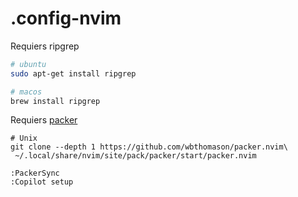 # .config-nvim
Requiers ripgrep
```bash
# ubuntu
sudo apt-get install ripgrep
```

```bash
# macos
brew install ripgrep
```
Requiers [packer](https://github.com/wbthomason/packer.nvim)
```
# Unix
git clone --depth 1 https://github.com/wbthomason/packer.nvim\
 ~/.local/share/nvim/site/pack/packer/start/packer.nvim
```
```
:PackerSync
:Copilot setup
```
